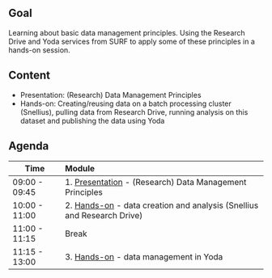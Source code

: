 ## Goal

Learning about basic data management principles. Using the Research Drive and Yoda services from SURF to apply some of these principles in a hands-on session.



## Content

- Presentation: (Research) Data Management Principles 
- Hands-on: Creating/reusing data on a batch processing cluster (Snellius), pulling data from Research Drive, running analysis on this dataset and publishing the data using Yoda


## Agenda

| Time           | Module              | 
| -------------- |:-------------|
|  09:00 - 09:45 | 1. [Presentation](https://github.com/maithili-k/uva-rdm-jan-2024/blob/main/1-research-datamanagement-principles/data-management-with-surf.pdf) - (Research) Data Management Principles |                                      
|  10:00 - 11:00 | 2. [Hands-on](https://github.com/maithili-k/uva-rdm-jan-2024/blob/main/2-data-creation-and-analysis/snellius-researchdrive-exercise.md) - data creation and analysis (Snellius and Research Drive)|
|  11:00 - 11:15 | Break |
|  11:15 - 13:00 | 3. [Hands-on](https://github.com/maithili-k/uva-rdm-jan-2024/blob/main/3-data-storage-publication/yoda-exercise.md) - data management in Yoda |
